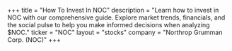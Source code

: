 +++
title = "How To Invest In NOC"
description = "Learn how to invest in NOC with our comprehensive guide. Explore market trends, financials, and the social pulse to help you make informed decisions when analyzing $NOC."
ticker = "NOC"
layout = "stocks"
company = "Northrop Grumman Corp. (NOC)"
+++

